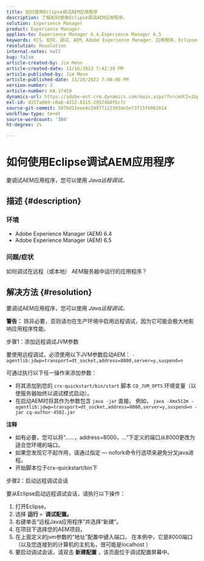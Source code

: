 ```yaml
---
title: 如何使用Eclipse调试AEM应用程序
description: 了解如何使用Eclipse调试AEM应用程序。
solution: Experience Manager
product: Experience Manager
applies-to: Experience Manager 6.4,Experience Manager 6.5
keywords: KCS、如何、调试、AEM、Adobe Experience Manager、应用程序、Eclipse、6.4、6.5、应用程序
resolution: Resolution
internal-notes: null
bug: false
article-created-by: Jim Menn
article-created-date: 11/16/2023 7:42:39 PM
article-published-by: Jim Menn
article-published-date: 11/16/2023 7:48:40 PM
version-number: 3
article-number: KA-17459
dynamics-url: https://adobe-ent.crm.dynamics.com/main.aspx?forceUCI=1&pagetype=entityrecord&etn=knowledgearticle&id=016ddc48-b884-ee11-8179-6045bd006268
exl-id: d257a80d-c0a6-4212-8115-29574b8fbcfc
source-git-commit: 587bd12eee4c59977122393de5e73f15f6062614
workflow-type: tm+mt
source-wordcount: '304'
ht-degree: 1%

---
```


# 如何使用Eclipse调试AEM应用程序


要调试AEM应用程序，您可以使用 *Java远程调试。*

## 描述 {#description}


### <b>环境</b>

- Adobe Experience Manager (AEM) 6.4
- Adobe Experience Manager (AEM) 6.5




### <b>问题/症状</b>

如何调试在远程（或本地） AEM服务器中运行的应用程序？


## 解决方法 {#resolution}


要调试AEM应用程序，您可以使用 *Java远程调试。*

<b>警告：</b> 除非必要，否则请勿在生产环境中启用远程调试，因为它可能会极大地影响应用程序性能。

步骤1：添加远程调试JVM参数

要使用远程调试，必须使用以下JVM参数启动AEM：
`-agentlib:jdwp=transport=dt_socket,address=8000,server=y,suspend=n`

可通过执行以下任一操作来添加参数：

- 将其添加到您的 `crx-quickstart/bin/start` 脚本 `CQ_JVM_OPTS` 环境变量（以使服务器始终以调试模式启动）。
- 在启动AEM时将其作为参数包含 `java -jar` 直接。 例如， `java -Xmx512m -agentlib:jdwp=transport=dt_socket,address=8000,server=y,suspend=n -jar cq-author-4502.jar`


<b>注释</b>

- 如有必要，您可以将“……，address=8000，...”下定义的端口从8000更改为适合您环境的端口。
- 如果您发现它不起作用，请通过指定 — nofork命令行选项来避免分叉java进程。
- 开始脚本位于crx-quickstart/bin下


步骤2：启动远程调试会话

要从Eclipse启动远程调试会话，请执行以下操作：

1. 打开Eclipse。
2. 选择 <b>运行</b> `>`  <b>调试配置。</b>
3. 右键单击“远程Java应用程序”并选择“新建”。
4. 在项目下选择您的AEM项目。
5. 在上面定义的jvm参数的“地址”配置中键入端口。 在本例中，它是8000端口（以及您连接到的计算机的主机名，很可能是localhost ）
6. 要启动调试会话，请双击 <b>新建配置</b> ，该页面位于调试配置屏幕中。
